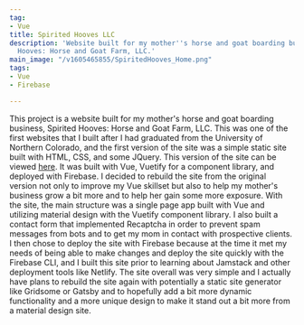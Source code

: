 ```yaml
---
tag:
- Vue
title: Spirited Hooves LLC
description: 'Website built for my mother''s horse and goat boarding business, Spirited
  Hooves: Horse and Goat Farm, LLC.'
main_image: "/v1605465855/SpiritedHooves_Home.png"
tags:
- Vue
- Firebase

---
```

This project is a website built for my mother's horse and goat boarding business, Spirited Hooves: Horse and Goat Farm, LLC. This was one of the first websites that I built after I had graduated from the University of Northern Colorado, and the first version of the site was a simple static site built with HTML, CSS, and some JQuery. This version of the site can be viewed [here](https://spiritedhooves.com). It was built with Vue, Vuetify for a component library, and deployed with Firebase. I decided to rebuild the site from the original version not only to improve my Vue skillset but also to help my mother's business grow a bit more and to help her gain some more exposure. With the site, the main structure was a single page app built with Vue and utilizing material design with the Vuetify component library. I also built a contact form that implemented Recaptcha in order to prevent spam messages from bots and to get my mom in contact with prospective clients. I then chose to deploy the site with Firebase because at the time it met my needs of being able to make changes and deploy the site quickly with the Firebase CLI, and I built this site prior to learning about Jamstack and other deployment tools like Netlify. The site overall was very simple and I actually have plans to rebuild the site again with potentially a static site generator like Gridsome or Gatsby and to hopefully add a bit more dynamic functionality and a more unique design to make it stand out a bit more from a material design site.